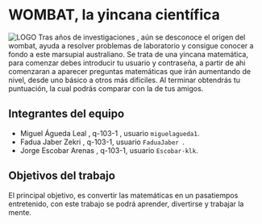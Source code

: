 # WOMBAT, la yincana científica

![LOGO](IMG_2281.png)
Tras años de investigaciones , aún se desconoce el origen del wombat, ayuda a resolver problemas de laboratorio y consigue conocer a fondo a este marsupial australiano.
Se trata de una yincana matemática, para comenzar debes introducir tu usuario y contraseña, a partir de ahi comenzaran a aparecer preguntas matemáticas que irán aumentando de nivel, desde uno básico a otros más difíciles. Al terminar obtendrás tu puntuación, la cual podrás comparar con la de tus amigos.

## Integrantes del equipo

- Miguel Águeda Leal , q-103-1 , usuario `miguelagueda1`.  
- Fadua Jaber Zekri , q-103-1, usuario `FaduaJaber `.   
- Jorge Escobar Arenas , q-103-1, usuario `Escobar-klk`.

## Objetivos del trabajo
El principal objetivo, es convertir las matemáticas en un pasatiempos entretenido, con este trabajo se podrá aprender, divertirse y trabajar la mente.
